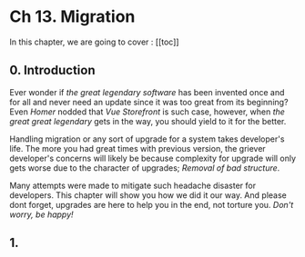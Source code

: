 # Ch 13. Migration

In this chapter, we are going to cover : 
[[toc]]

## 0. Introduction
Ever wonder if _the great legendary software_ has been invented once and for all and never need an update since it was too great from its beginning? Even _Homer_ nodded that _Vue Storefront_ is such case, however, when _the great great legendary_ gets in the way, you should yield to it for the better.

Handling migration or any sort of upgrade for a system takes developer's life. The more you had great times with previous version, the griever developer's concerns will likely be because complexity for upgrade will only gets worse due to the character of upgrades; _Removal of bad structure_.  

Many attempts were made to mitigate such headache disaster for developers. This chapter will show you how we did it our way. And please dont forget, upgrades are here to help you in the end, not torture you. _Don't worry, be happy!_
## 1. 
